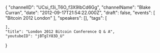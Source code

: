 {
    "channelID": "UCsi_f3i_T6O_f3X9IbCd6Gg",
    "channelName": "Blake Curran",
    "date": "2012-09-17T21:54:22.000Z",
    "draft": false,
    "events": [
        "Bitcoin 2012 London"
    ],
    "speakers": [],
    "tags": [

    ],
    "title": "London 2012 Bitcoin Conference Q & A",
    "youtubeID": "jBTglY83D_U"
}

